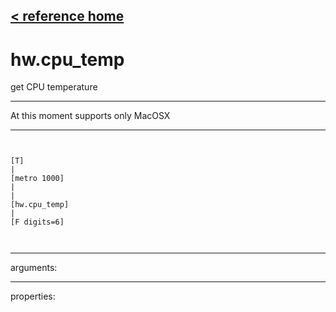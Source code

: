 [< reference home](ceammc_lib.html)
---

# hw.cpu_temp


get CPU temperature

---

At this moment supports only MacOSX<br>


---


```


[T]
|
[metro 1000]
|
|
[hw.cpu_temp]
|
[F digits=6]

            
```

---
arguments:


---
properties:


